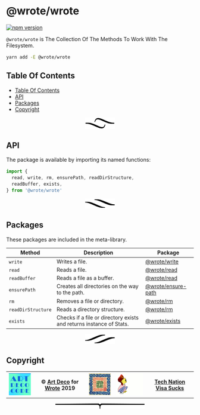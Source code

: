 # @wrote/wrote

[![npm version](https://badge.fury.io/js/%40wrote%2Fwrote.svg)](https://npmjs.org/package/@wrote/wrote)

`@wrote/wrote` is The Collection Of The Methods To Work With The Filesystem.

```sh
yarn add -E @wrote/wrote
```

## Table Of Contents

- [Table Of Contents](#table-of-contents)
- [API](#api)
- [Packages](#packages)
- [Copyright](#copyright)

<p align="center"><a href="#table-of-contents"><img src=".documentary/section-breaks/0.svg?sanitize=true"></a></p>

## API

The package is available by importing its named functions:

```js
import {
  read, write, rm, ensurePath, readDirStructure,
  readBuffer, exists,
} from '@wrote/wrote'
```

<p align="center"><a href="#table-of-contents"><img src=".documentary/section-breaks/1.svg?sanitize=true"></a></p>

## Packages

These packages are included in the meta-library.

|       Method       |                             Description                             |                          Package                           |
| ------------------ | ------------------------------------------------------------------- | ---------------------------------------------------------- |
| `write` | Writes a file.                                                      | [@wrote/write](https://github.com/wrote/write)             |
| `read` | Reads a file.                                                       | [@wrote/read](https://github.com/wrote/read)               |
| `readBuffer` | Reads a file as a buffer.                                           | [@wrote/read](https://github.com/wrote/read)               |
| `ensurePath` | Creates all directories on the way to the path.                     | [@wrote/ensure-path](https://github.com/wrote/ensure-path) |
| `rm` | Removes a file or directory.                                        | [@wrote/rm](https://github.com/wrote/rm)                   |
| `readDirStructure` | Reads a directory structure.                                        | [@wrote/rm](https://github.com/wrote/read-dir-structure)   |
| `exists` | Checks if a file or directory exists and returns instance of Stats. | [@wrote/exists](https://github.com/wrote/exists)           |

<p align="center"><a href="#table-of-contents"><img src=".documentary/section-breaks/2.svg?sanitize=true"></a></p>

## Copyright

<table>
<tr>
  <th>
    <a href="https://artd.eco">
      <img src="images/artdeco.png" alt="Art Deco">
    </a>
  </th>
  <th>&copy; <a href="https://artd.eco">Art Deco</a> for <a href="https://wrote.cc">Wrote</a> 2019</th>
  <th>
    <a href="https://wrote.cc">
      <img src="images/wrote.jpeg" alt="Wrote Library">
    </a>
  </th>
  <th>
    <a href="https://www.technation.sucks" title="Tech Nation Visa">
      <img src="images/technation.gif" alt="Tech Nation Visa">
    </a>
  </th>
  <th>
    <a href="https://www.technation.sucks">Tech Nation Visa Sucks</a>
  </th>
</tr>
</table>

<p align="center"><a href="#table-of-contents"><img src=".documentary/section-breaks/-1.svg?sanitize=true"></a></p>